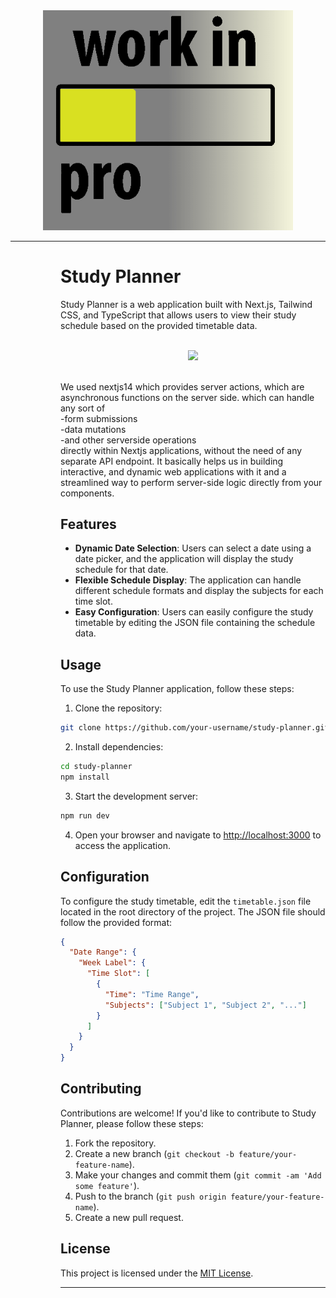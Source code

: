 <div align="center">
  <img src="https://raw.githubusercontent.com/SurajSomkuwar9/simple-study-planner/wip/output-onlinegiftools.gif" width="400">
</div>



---
<dl>
  <dd>
    <dl>
      <dd>

# Study Planner

Study Planner is a web application built with Next.js, Tailwind CSS, and TypeScript that allows users to view their study schedule based on the provided timetable data.



<br/>
<div align="center">
    <img src="https://skillicons.dev/icons?i=nextjs,tailwind,typescript,express,nodejs,firebase,mongodb" /><br>
</div>

<br/>


We used nextjs14 which provides server actions, which are asynchronous functions on the server side.
which can handle any sort of<br/>
-form submissions<br/>
-data mutations<br/>
-and other serverside operations<br/> 
directly within Nextjs applications, without the need of any separate API endpoint. 
It basically helps us in building interactive, and dynamic web applications with it and a streamlined way to perform server-side logic directly from your components.



## Features

- **Dynamic Date Selection**: Users can select a date using a date picker, and the application will display the study schedule for that date.
- **Flexible Schedule Display**: The application can handle different schedule formats and display the subjects for each time slot.
- **Easy Configuration**: Users can easily configure the study timetable by editing the JSON file containing the schedule data.

## Usage

To use the Study Planner application, follow these steps:

1. Clone the repository:

```bash
git clone https://github.com/your-username/study-planner.git
```

2. Install dependencies:

```bash
cd study-planner
npm install
```

3. Start the development server:

```bash
npm run dev
```

4. Open your browser and navigate to [http://localhost:3000](http://localhost:3000) to access the application.

## Configuration

To configure the study timetable, edit the `timetable.json` file located in the root directory of the project. The JSON file should follow the provided format:

```json
{
  "Date Range": {
    "Week Label": {
      "Time Slot": [
        {
          "Time": "Time Range",
          "Subjects": ["Subject 1", "Subject 2", "..."]
        }
      ]
    }
  }
}
```

## Contributing

Contributions are welcome! If you'd like to contribute to Study Planner, please follow these steps:

1. Fork the repository.
2. Create a new branch (`git checkout -b feature/your-feature-name`).
3. Make your changes and commit them (`git commit -am 'Add some feature'`).
4. Push to the branch (`git push origin feature/your-feature-name`).
5. Create a new pull request.

## License

This project is licensed under the [MIT License](LICENSE).

---



 </dd>
    </dl>
  </dd>
</dl>
